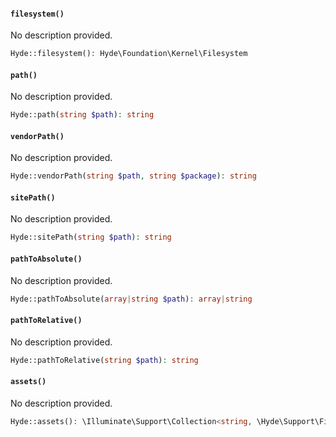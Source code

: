 <section id="hyde-kernel-filesystem-methods">

<!-- Start generated docs for Hyde\Foundation\Concerns\ForwardsFilesystem -->
<!-- Generated by HydePHP DocGen script at 2024-08-01 10:01:06 in 0.13ms -->

#### `filesystem()`

No description provided.

```php
Hyde::filesystem(): Hyde\Foundation\Kernel\Filesystem
```

#### `path()`

No description provided.

```php
Hyde::path(string $path): string
```

#### `vendorPath()`

No description provided.

```php
Hyde::vendorPath(string $path, string $package): string
```

#### `sitePath()`

No description provided.

```php
Hyde::sitePath(string $path): string
```

#### `pathToAbsolute()`

No description provided.

```php
Hyde::pathToAbsolute(array|string $path): array|string
```

#### `pathToRelative()`

No description provided.

```php
Hyde::pathToRelative(string $path): string
```

#### `assets()`

No description provided.

```php
Hyde::assets(): \Illuminate\Support\Collection<string, \Hyde\Support\Filesystem\MediaFile>
```

<!-- End generated docs for Hyde\Foundation\Concerns\ForwardsFilesystem -->

</section>
